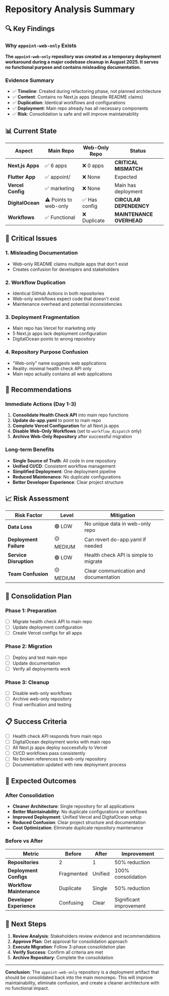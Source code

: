 # Repository Analysis Summary

## 🔍 Key Findings

### Why `appoint-web-only` Exists
**The `appoint-web-only` repository was created as a temporary deployment workaround during a major codebase cleanup in August 2025. It serves no functional purpose and contains misleading documentation.**

### Evidence Summary
- ✅ **Timeline**: Created during refactoring phase, not planned architecture
- ✅ **Content**: Contains no Next.js apps (despite README claims)
- ✅ **Duplication**: Identical workflows and configurations
- ✅ **Deployment**: Main repo already has all necessary components
- ✅ **Risk**: Consolidation is safe and will improve maintainability

## 📊 Current State

| Aspect | Main Repo | Web-Only Repo | Status |
|--------|-----------|----------------|---------|
| **Next.js Apps** | ✅ 6 apps | ❌ 0 apps | **CRITICAL MISMATCH** |
| **Flutter App** | ✅ appoint/ | ❌ None | Expected |
| **Vercel Config** | ✅ marketing | ❌ None | Main has deployment |
| **DigitalOcean** | ⚠️ Points to web-only | ✅ Has config | **CIRCULAR DEPENDENCY** |
| **Workflows** | ✅ Functional | ❌ Duplicate | **MAINTENANCE OVERHEAD** |

## 🚨 Critical Issues

### 1. Misleading Documentation
- Web-only README claims multiple apps that don't exist
- Creates confusion for developers and stakeholders

### 2. Workflow Duplication
- Identical GitHub Actions in both repositories
- Web-only workflows expect code that doesn't exist
- Maintenance overhead and potential inconsistencies

### 3. Deployment Fragmentation
- Main repo has Vercel for marketing only
- 5 Next.js apps lack deployment configuration
- DigitalOcean points to wrong repository

### 4. Repository Purpose Confusion
- "Web-only" name suggests web applications
- Reality: minimal health check API only
- Main repo actually contains all web applications

## 🎯 Recommendations

### Immediate Actions (Day 1-3)
1. **Consolidate Health Check API** into main repo functions
2. **Update do-app.yaml** to point to main repo
3. **Complete Vercel Configuration** for all Next.js apps
4. **Disable Web-Only Workflows** (set to `workflow_dispatch` only)
5. **Archive Web-Only Repository** after successful migration

### Long-term Benefits
- **Single Source of Truth**: All code in one repository
- **Unified CI/CD**: Consistent workflow management
- **Simplified Deployment**: One deployment pipeline
- **Reduced Maintenance**: No duplicate configurations
- **Better Developer Experience**: Clear project structure

## 📈 Risk Assessment

| Risk Factor | Level | Mitigation |
|-------------|-------|------------|
| **Data Loss** | 🟢 LOW | No unique data in web-only repo |
| **Deployment Failure** | 🟡 MEDIUM | Can revert do-app.yaml if needed |
| **Service Disruption** | 🟢 LOW | Health check API is simple to migrate |
| **Team Confusion** | 🟡 MEDIUM | Clear communication and documentation |

## 🔄 Consolidation Plan

### Phase 1: Preparation
- [ ] Migrate health check API to main repo
- [ ] Update deployment configuration
- [ ] Create Vercel configs for all apps

### Phase 2: Migration
- [ ] Deploy and test main repo
- [ ] Update documentation
- [ ] Verify all deployments work

### Phase 3: Cleanup
- [ ] Disable web-only workflows
- [ ] Archive web-only repository
- [ ] Final verification and testing

## 📋 Success Criteria

- [ ] Health check API responds from main repo
- [ ] DigitalOcean deployment works with main repo
- [ ] All Next.js apps deploy successfully to Vercel
- [ ] CI/CD workflows pass consistently
- [ ] No broken references to web-only repository
- [ ] Documentation updated with new deployment process

## 🎉 Expected Outcomes

### After Consolidation
- **Cleaner Architecture**: Single repository for all applications
- **Better Maintainability**: No duplicate configurations or workflows
- **Improved Deployment**: Unified Vercel and DigitalOcean setup
- **Reduced Confusion**: Clear project structure and documentation
- **Cost Optimization**: Eliminate duplicate repository maintenance

### Before vs After
| Metric | Before | After | Improvement |
|--------|--------|-------|-------------|
| **Repositories** | 2 | 1 | 50% reduction |
| **Deployment Configs** | Fragmented | Unified | 100% consolidation |
| **Workflow Maintenance** | Duplicate | Single | 50% reduction |
| **Developer Experience** | Confusing | Clear | Significant improvement |

## 🚀 Next Steps

1. **Review Analysis**: Stakeholders review evidence and recommendations
2. **Approve Plan**: Get approval for consolidation approach
3. **Execute Migration**: Follow 3-phase consolidation plan
4. **Verify Success**: Confirm all criteria are met
5. **Archive Repository**: Complete the consolidation

---

**Conclusion**: The `appoint-web-only` repository is a deployment artifact that should be consolidated back into the main monorepo. This will improve maintainability, eliminate confusion, and create a cleaner architecture with no functional impact.
